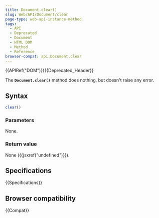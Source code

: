 ```yaml
---
title: Document.clear()
slug: Web/API/Document/clear
page-type: web-api-instance-method
tags:
  - API
  - Deprecated
  - Document
  - HTML DOM
  - Method
  - Reference
browser-compat: api.Document.clear
---
```

{{APIRef("DOM")}}{{Deprecated_Header}}

The **`Document.clear()`** method does nothing, but doesn't raise any error.

## Syntax

```js
clear()
```

### Parameters

None.

### Return value

None ({{jsxref("undefined")}}).

## Specifications

{{Specifications}}

## Browser compatibility

{{Compat}}
